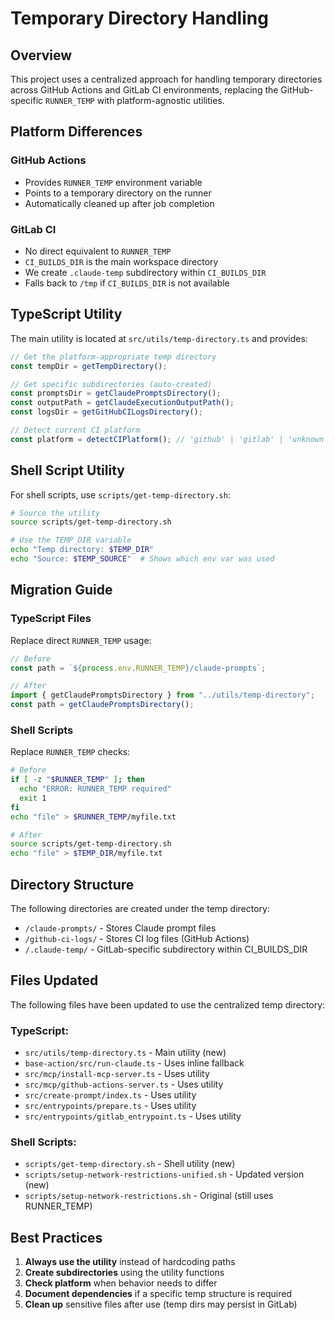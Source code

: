 # Temporary Directory Handling

## Overview

This project uses a centralized approach for handling temporary directories across GitHub Actions and GitLab CI environments, replacing the GitHub-specific `RUNNER_TEMP` with platform-agnostic utilities.

## Platform Differences

### GitHub Actions

- Provides `RUNNER_TEMP` environment variable
- Points to a temporary directory on the runner
- Automatically cleaned up after job completion

### GitLab CI

- No direct equivalent to `RUNNER_TEMP`
- `CI_BUILDS_DIR` is the main workspace directory
- We create `.claude-temp` subdirectory within `CI_BUILDS_DIR`
- Falls back to `/tmp` if `CI_BUILDS_DIR` is not available

## TypeScript Utility

The main utility is located at `src/utils/temp-directory.ts` and provides:

```typescript
// Get the platform-appropriate temp directory
const tempDir = getTempDirectory();

// Get specific subdirectories (auto-created)
const promptsDir = getClaudePromptsDirectory();
const outputPath = getClaudeExecutionOutputPath();
const logsDir = getGitHubCILogsDirectory();

// Detect current CI platform
const platform = detectCIPlatform(); // 'github' | 'gitlab' | 'unknown'
```

## Shell Script Utility

For shell scripts, use `scripts/get-temp-directory.sh`:

```bash
# Source the utility
source scripts/get-temp-directory.sh

# Use the TEMP_DIR variable
echo "Temp directory: $TEMP_DIR"
echo "Source: $TEMP_SOURCE"  # Shows which env var was used
```

## Migration Guide

### TypeScript Files

Replace direct `RUNNER_TEMP` usage:

```typescript
// Before
const path = `${process.env.RUNNER_TEMP}/claude-prompts`;

// After
import { getClaudePromptsDirectory } from "../utils/temp-directory";
const path = getClaudePromptsDirectory();
```

### Shell Scripts

Replace `RUNNER_TEMP` checks:

```bash
# Before
if [ -z "$RUNNER_TEMP" ]; then
  echo "ERROR: RUNNER_TEMP required"
  exit 1
fi
echo "file" > $RUNNER_TEMP/myfile.txt

# After
source scripts/get-temp-directory.sh
echo "file" > $TEMP_DIR/myfile.txt
```

## Directory Structure

The following directories are created under the temp directory:

- `/claude-prompts/` - Stores Claude prompt files
- `/github-ci-logs/` - Stores CI log files (GitHub Actions)
- `/.claude-temp/` - GitLab-specific subdirectory within CI_BUILDS_DIR

## Files Updated

The following files have been updated to use the centralized temp directory:

### TypeScript:

- `src/utils/temp-directory.ts` - Main utility (new)
- `base-action/src/run-claude.ts` - Uses inline fallback
- `src/mcp/install-mcp-server.ts` - Uses utility
- `src/mcp/github-actions-server.ts` - Uses utility
- `src/create-prompt/index.ts` - Uses utility
- `src/entrypoints/prepare.ts` - Uses utility
- `src/entrypoints/gitlab_entrypoint.ts` - Uses utility

### Shell Scripts:

- `scripts/get-temp-directory.sh` - Shell utility (new)
- `scripts/setup-network-restrictions-unified.sh` - Updated version (new)
- `scripts/setup-network-restrictions.sh` - Original (still uses RUNNER_TEMP)

## Best Practices

1. **Always use the utility** instead of hardcoding paths
2. **Create subdirectories** using the utility functions
3. **Check platform** when behavior needs to differ
4. **Document dependencies** if a specific temp structure is required
5. **Clean up** sensitive files after use (temp dirs may persist in GitLab)
